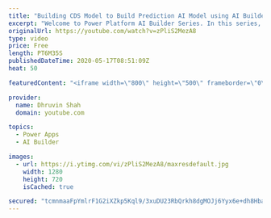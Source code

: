 ```yaml
---
title: "Building CDS Model to Build Prediction AI Model using AI Builder – Part Two"
excerpt: "Welcome to Power Platform AI Builder Series. In this series, we will be talking about one of the most important components of AI Builder which is – Prediction Model   During the first part of the series, we will be talking about What is Prediction and how it is useful with our business data to predict"
originalUrl: https://youtube.com/watch?v=zPliS2MezA8
type: video
price: Free
length: PT6M35S
publishedDateTime: 2020-05-17T08:51:09Z
heat: 50

featuredContent: "<iframe width=\"800\" height=\"500\" frameborder=\"0\" src=\"https://www.youtube.com/embed/zPliS2MezA8\" allow=\"accelerometer; autoplay; encrypted-media; gyroscope; picture-in-picture\" allowfullscreen></iframe>"

provider:
  name: Dhruvin Shah
  domain: youtube.com

topics:
  - Power Apps
  - AI Builder

images:
  - url: https://i.ytimg.com/vi/zPliS2MezA8/maxresdefault.jpg
    width: 1280
    height: 720
    isCached: true

secured: "tcmnmaaFpYmlrF1G2iXZkp5Kql9/3xuDU23RbQrkh8dgMOJj6Yyx6e+dh8HbaY9edKSo4lf3BcZ0z/dCO/A33zyfysORCUvCAGQNu1Hg0grFCEnMhAtPh0j2+OdAmtYGdDPyvY/GNEs2OnC/GZ62ZARLPXsFNDkMMQ00aNiGdOvXBibGjbvn5rBFjwCLoTaP1zM0blbFvyfSjLTkgWmfOOmRPCKZXk0CwQ8jK7wrkgtnNP/SvR/UzyeLV3bRuXhqWHfJev0GUDF7fsB8kRJv8N4JZWgfM2YPjUqyVmJQx6BL/4wh+gJUzfYUT0UP0GcCRLjgCk+2PSv/45CzZ0j13OZ9F5cA3zsOAP7HLGRvALHfxeeuSdRyy38dhpP1mQhC18Us0L4KDbPnv6KLZuv1vwFKgdAzdQZyKjqa2/Q3OdI=;gOxU91j5xrzV3n+d+LR8Nw=="
---
```


